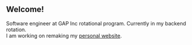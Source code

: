 ## Welcome!

Software engineer at GAP Inc rotational program. Currently in my backend rotation.
</br>
I am working on remaking my [personal website](antonio.im "My personal website").

